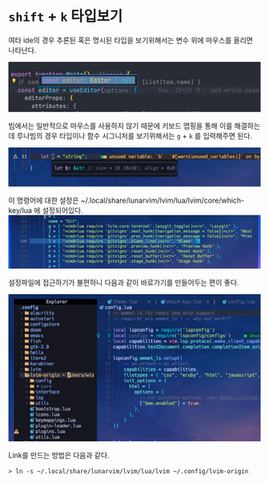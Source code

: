 # `shift` + `k` 타입보기

여타 ide의 경우 추론된 혹은 명시된 타입을 보기위해서는 변수 위에 마우스를 올리면 나타난다. 

![vscode에서 타입보기](use-blame_line(view_type)1.png)

빔에서는 일반적으로 마우스를 사용하지 않기 때문에 키보드 맵핑을 통해 이를 해결하는데
루나빔의 경우 타입이나 함수 시그니처를 보기위해서는 `g` + `k` 를 입력해주면 된다.

![루나빔의 타입보기](use-blame_line(view_type)2.png)

이 명령어에 대한 설정은 
~/.local/share/lunarvim/lvim/lua/lvim/core/which-key/lua 에 설정되어있다.
![gl설정값](use-blame_line(view_type)3.png)

설정파일에 접근하기가 불편하니 다음과 같이 바로가기를 만들어두는 편이 좋다.

![lvim설정바로가기](use-blame_line(view_type)4.png)

Link를 만드는 방법은 다음과 같다.

```shell
> ln -s ~/.local/share/lunarvim/lvim/lua/lvim ~/.config/lvim-origin
```
